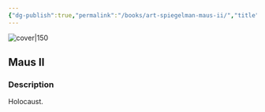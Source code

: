 ```yaml
---
{"dg-publish":true,"permalink":"/books/art-spiegelman-maus-ii/","title":"\"Maus II\"","tags":["graphic-novel","non-fiction","history","autobiography","world-war-2"]}
---
```




![cover|150](http://books.google.com/books/content?id=Md1OAAAAMAAJ&printsec=frontcover&img=1&zoom=1&source=gbs_api)

## Maus II

### Description

Holocaust.
```
